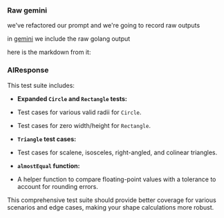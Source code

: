 ### Raw gemini

we've refactored our prompt and we're going to record raw outputs

in [gemini](gemini.go) we include the raw golang output 

here is the markdown from it:

### AIResponse

This test suite includes:

* **Expanded `Circle` and `Rectangle` tests:**
* Test cases for various valid radii for `Circle`.
* Test cases for zero width/height for `Rectangle`.

* **`Triangle` test cases:**
* Test cases for scalene, isosceles, right-angled, and colinear triangles.

* **`almostEqual` function:**
* A helper function to compare floating-point values with a tolerance to account for rounding errors.

This comprehensive test suite should provide better coverage for various scenarios and edge cases, making your shape calculations more robust.
